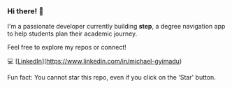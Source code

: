 ### Hi there! 👋

I'm a passionate developer currently building **step**, a degree navigation app to help students plan their academic journey.

Feel free to explore my repos or connect!

💻 [[LinkedIn](#)](https://www.linkedin.com/in/michael-gyimadu)


Fun fact: You cannot star this repo, even if you click on the 'Star' button.
<!---
Gyimadu/Gyimadu is a ✨ special ✨ repository because its `README.md` (this file) appears on your GitHub profile.
You can click the Preview link to take a look at your changes.
--->
